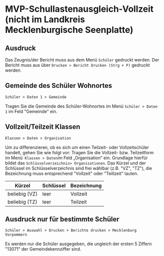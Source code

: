 ﻿# MVP-Schullastenausgleich-Vollzeit (nicht im Landkreis Mecklenburgische Seenplatte)

## Ausdruck

Das Zeugnis/der Bericht muss aus dem Menü `Schüler` gedruckt werden.
Der Bericht muss aus über `Drucken > Bericht Drucken (Strg + P)` gedruckt werden.

## Gemeinde des Schüler Wohnortes

`Schüler > Daten 1 > Gemeinde`

Tragen Sie die Gemeinde des Schüler-Wohnortes im Menü `Schüler > Daten 1` im Feld "Gemeinde" ein.

## Vollzeit/Teilzeit Klassen

`Klassen > Daten > Organisation`

Um zu differenzieren, ob es sich um einen Teilzeit- oder Vollzeitschüler handelt, gehen Sie wie folgt vor:
Tragen Sie die Vollzeit-  bzw. Teilzeitform im Menü` Klassen > Daten`im Feld „Organisation“ ein. Grundlage hierfür bildet das `Schlüsselverzeichnis> Organisationen`. Das Kürzel und der Schlüssel im Schlüsselverzeichnis sind frei wählbar (z.B. "VZ", "TZ"), die Bezeichnung muss entsprechend  "Vollzeit" oder  "Teillzeit" lauten.

Kürzel | Schlüssel | Bezeichnung
--|--|--
beliebig (VZ) | leer | Vollzeit
beliebig (TZ) | leer | Teilzeit

## Ausdruck nur für bestimmte Schüler

`Schüler > Auswahl > Drucken > Berichte drucken > Mecklenburg Vorpommern`

Es werden nur die Schüler ausgegeben, die ungleich der ersten 5 Ziffern "13071" der Gemeindekennziffer sind.

